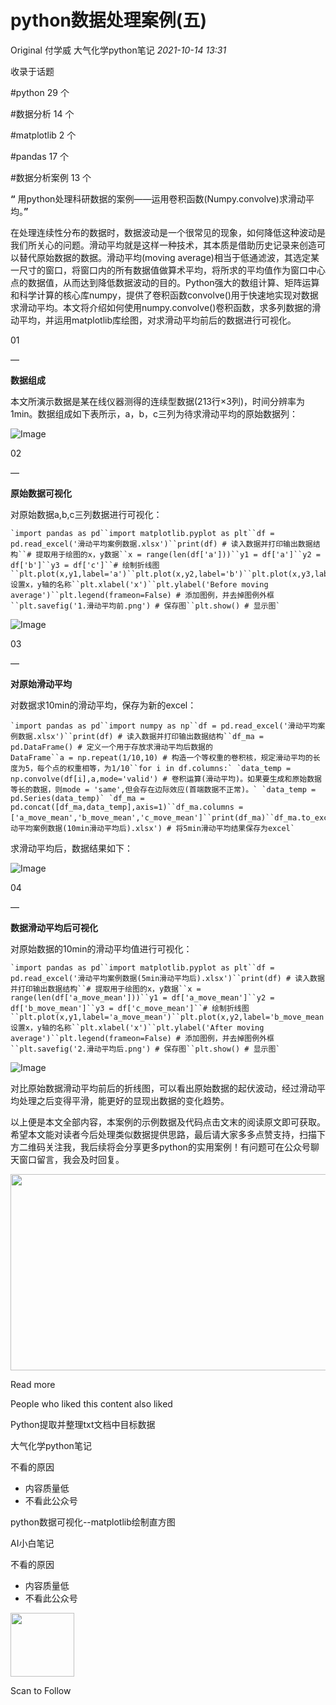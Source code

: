 # python数据处理案例(五)

<a id="copyright_logo"></a>Original <a id="js_author_name"></a>付学威 <a id="profileBt"></a><a id="js_name"></a>大气化学python笔记 *2021-10-14 13:31*

收录于话题

<a id="js_article_tag_name__2070277671715930115"></a>#python <a id="js_article_tag_num__2070277671715930115"></a>29 <a id="js_article_tag_tips__2070277671715930115"></a>个

<a id="js_article_tag_name__2082367141265080322"></a>#数据分析 <a id="js_article_tag_num__2082367141265080322"></a>14 <a id="js_article_tag_tips__2082367141265080322"></a>个

<a id="js_article_tag_name__2090389542351470593"></a>#matplotlib <a id="js_article_tag_num__2090389542351470593"></a>2 <a id="js_article_tag_tips__2090389542351470593"></a>个

<a id="js_article_tag_name__2073532319717457922"></a>#pandas <a id="js_article_tag_num__2073532319717457922"></a>17 <a id="js_article_tag_tips__2073532319717457922"></a>个

<a id="js_article_tag_name__2111129921791000576"></a>#数据分析案例 <a id="js_article_tag_num__2111129921791000576"></a>13 <a id="js_article_tag_tips__2111129921791000576"></a>个

**“** 用python处理科研数据的案例——运用卷积函数(Numpy.convolve)求滑动平均。**”**

在处理连续性分布的数据时，数据波动是一个很常见的现象，如何降低这种波动是我们所关心的问题。滑动平均就是这样一种技术，其本质是借助历史记录来创造可以替代原始数据的数据。滑动平均(moving average)相当于低通滤波，其选定某一尺寸的窗口，将窗口内的所有数据值做算术平均，将所求的平均值作为窗口中心点的数据值，从而达到降低数据波动的目的。Python强大的数组计算、矩阵运算和科学计算的核心库numpy，提供了卷积函数convolve()用于快速地实现对数据求滑动平均。本文将介绍如何使用numpy.convolve()卷积函数，求多列数据的滑动平均，并运用matplotlib库绘图，对求滑动平均前后的数据进行可视化。

01

—

**数据组成**

本文所演示数据是某在线仪器测得的连续型数据(213行×3列)，时间分辨率为1min。数据组成如下表所示，a，b，c三列为待求滑动平均的原始数据列：

![Image](../../../_resources/640_wx_fmt_png_wxfrom_5_wx_lazy__5e76ae5099114b34a.png)

02

—

**原始数据可视化**

对原始数据a,b,c三列数据进行可视化：

```
`import pandas as pd``import matplotlib.pyplot as plt``df = pd.read_excel('滑动平均案例数据.xlsx')``print(df) # 读入数据并打印输出数据结构``# 提取用于绘图的x，y数据``x = range(len(df['a']))``y1 = df['a']``y2 = df['b']``y3 = df['c']``# 绘制折线图``plt.plot(x,y1,label='a')``plt.plot(x,y2,label='b')``plt.plot(x,y3,label='c')``# 设置x，y轴的名称``plt.xlabel('x')``plt.ylabel('Before moving average')``plt.legend(frameon=False) # 添加图例，并去掉图例外框``plt.savefig('1.滑动平均前.png') # 保存图``plt.show() # 显示图`
```

![Image](../../../_resources/640_wx_fmt_png_wxfrom_5_wx_lazy__2d055a3e9ac545f9a.png)

03

—

**对原始滑动平均**

对数据求10min的滑动平均，保存为新的excel：

```
`import pandas as pd``import numpy as np``df = pd.read_excel('滑动平均案例数据.xlsx')``print(df) # 读入数据并打印输出数据结构``df_ma = pd.DataFrame() # 定义一个用于存放求滑动平均后数据的DataFrame``a = np.repeat(1/10,10) # 构造一个等权重的卷积核，规定滑动平均的长度为5，每个点的权重相等，为1/10``for i in df.columns:` `data_temp = np.convolve(df[i],a,mode='valid') # 卷积运算(滑动平均)。如果要生成和原始数据等长的数据，则mode = 'same',但会存在边际效应(首端数据不正常)。` `data_temp = pd.Series(data_temp)` `df_ma = pd.concat([df_ma,data_temp],axis=1)``df_ma.columns = ['a_move_mean','b_move_mean','c_move_mean']``print(df_ma)``df_ma.to_excel('滑动平均案例数据(10min滑动平均后).xlsx') # 将5min滑动平均结果保存为excel`
```

求滑动平均后，数据结果如下：

![Image](../../../_resources/640_wx_fmt_png_wxfrom_5_wx_lazy__eb5dd8f46df8493e9.png)

04

—

**数据滑动平均后可视化**

对原始数据的10min的滑动平均值进行可视化：

```
`import pandas as pd``import matplotlib.pyplot as plt``df = pd.read_excel('滑动平均案例数据(5min滑动平均后).xlsx')``print(df) # 读入数据并打印输出数据结构``# 提取用于绘图的x，y数据``x = range(len(df['a_move_mean']))``y1 = df['a_move_mean']``y2 = df['b_move_mean']``y3 = df['c_move_mean']``# 绘制折线图``plt.plot(x,y1,label='a_move_mean')``plt.plot(x,y2,label='b_move_mean')``plt.plot(x,y3,label='c_move_mean')``# 设置x，y轴的名称``plt.xlabel('x')``plt.ylabel('After moving average')``plt.legend(frameon=False) # 添加图例，并去掉图例外框``plt.savefig('2.滑动平均后.png') # 保存图``plt.show() # 显示图`
```

![Image](../../../_resources/640_wx_fmt_png_wxfrom_5_wx_lazy__e8b3a4e69dc94478b.png)

对比原始数据滑动平均前后的折线图，可以看出原始数据的起伏波动，经过滑动平均处理之后变得平滑，能更好的显现出数据的变化趋势。

以上便是本文全部内容，本案例的示例数据及代码点击文末的阅读原文即可获取。希望本文能对读者今后处理类似数据提供思路，最后请大家多多点赞支持，扫描下方二维码关注我，我后续将会分享更多python的实用案例！有问题可在公众号聊天窗口留言，我会及时回复。

<img width="558" height="314" src="../../../_resources/640_wx_fmt_jpeg_wxfrom_5_wx_lazy_0b07cc486c954e719.jpg"/>

<a id="js_view_source"></a>Read more

People who liked this content also liked

Python提取并整理txt文档中目标数据

大气化学python笔记

不看的原因

- 内容质量低
- 不看此公众号

python数据可视化--matplotlib绘制直方图

AI小白笔记

不看的原因

- 内容质量低
- 不看此公众号

<img width="102" height="102" src="../../../_resources/qrcode_scene_10000004_size_102___621548f65c2048249.bmp"/>

Scan to Follow